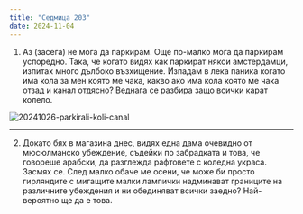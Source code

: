 ```yaml
---
title: "Седмица 203"
date: 2024-11-04
---
```


1. Аз (засега) не мога да паркирам. Още по-малко мога да паркирам успоредно. Така, че когато видях как паркират някои амстердамци, изпитах много дълбоко възхищение. Изпадам в лека паника когато има кола за мен която ме чака, какво ако има кола която ме чака отзад и канал отдясно? Веднага се разбира защо всички карат колело.  

![20241026-parkirali-koli-canal](https://github.com/user-attachments/assets/ba786ac3-b249-4e0a-ba38-4334b50cc74e)

---

2. Докато бях в магазина днес, видях една дама очевидно от мюсюлманско убеждение, съдейки по забрадката и това, че говореше арабски, да разглежда рафтовете с коледна украса. Засмях се. След малко обаче ме осени, че може би просто гирляндите с мигащите малки лампички надминават границите на различните убеждения и ни обединяват всички заедно? Най-вероятно ще да е това.

<script src="https://utteranc.es/client.js"
        repo="wiseblondie/brum-thoughts-chain"
        issue-term="pathname"
        theme="github-light"
        crossorigin="anonymous"
        async>
</script>
